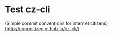 # Test cz-cli
(Simple commit conventions for internet citizens)[http://commitizen.github.io/cz-cli/]
